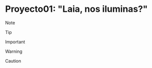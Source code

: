 # Proyecto01: "Laia, nos iluminas?"

> [!NOTE]

> [!TIP]

> [!IMPORTANT]

> [!WARNING]

> [!CAUTION]
